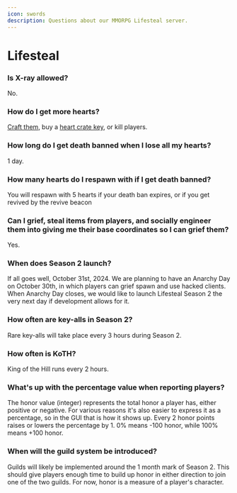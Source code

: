 ```yaml
---
icon: swords
description: Questions about our MMORPG Lifesteal server.
---
```


# Lifesteal

### **Is X-ray allowed?**

No.

### How do I get more hearts?

[Craft them](../lifesteal/introduction.md), buy a [heart crate key](https://torrent.tebex.io/package/6290037), or kill players.

### How long do I get death banned when I lose all my hearts?

1 day.

### How many hearts do I respawn with if I get death banned?

You will respawn with 5 hearts if your death ban expires, or if you get revived by the revive beacon

### **Can I grief, steal items from players, and socially engineer them into giving me their base coordinates so I can grief them?**

Yes.

### When does Season 2 launch?

If all goes well, October 31st, 2024. We are planning to have an Anarchy Day on October 30th, in which players can grief spawn and use hacked clients. When Anarchy Day closes, we would like to launch Lifesteal Season 2 the very next day if development allows for it.

### How often are key-alls in Season 2?

Rare key-alls will take place every 3 hours during Season 2.

### How often is KoTH?

King of the Hill runs every 2 hours.

### What's up with the percentage value when reporting players?

The honor value (integer) represents the total honor a player has, either positive or negative. For various reasons it's also easier to express it as a percentage, so in the GUI that is how it shows up. Every 2 honor points raises or lowers the percentage by 1. 0% means -100 honor, while 100% means +100 honor.

### When will the guild system be introduced?

Guilds will likely be implemented around the 1 month mark of Season 2. This should give players enough time to build up honor in either direction to join one of the two guilds. For now, honor is a measure of a player's character.
